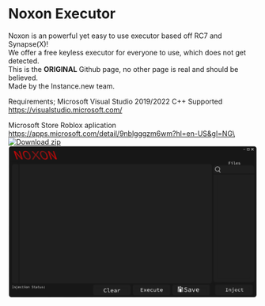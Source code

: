 # Noxon Executor

Noxon is an powerful yet easy to use executor based off RC7 and Synapse(X)!\
We offer a free keyless executor for everyone to use, which does not get detected.\
This is the **ORIGINAL** Github page, no other page is real and should be believed.\
Made by the Instance.new team.

Requirements; 
Microsoft Visual Studio 2019/2022 C++ Supported\
https://visualstudio.microsoft.com/

Microsoft Store Roblox aplication\
https://apps.microsoft.com/detail/9nblgggzm6wm?hl=en-US&gl=NG\
[![Download zip](https://custom-icon-badges.demolab.com/badge/-Download-blue?style=for-the-badge&logo=download&logoColor=white "Download")](https://github.com/Therwakyi1/Noxon-Executor)\
![Logo](Resources/ui.png)
